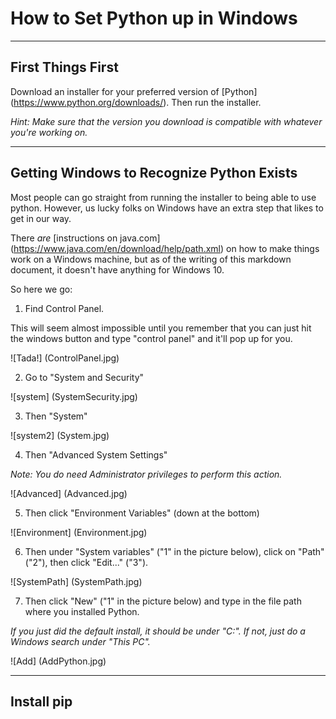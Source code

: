 # How to Set Python up in Windows

----
## First Things First
Download an installer for your preferred version of [Python] (https://www.python.org/downloads/). Then run the installer.

*Hint: Make sure that the version you download is compatible with whatever you're working on.*

----
## Getting Windows to Recognize Python Exists
Most people can go straight from running the installer to being able to use python. However, us lucky folks on Windows have an extra step that likes to get in our way.

There *are* [instructions on java.com] (https://www.java.com/en/download/help/path.xml) on how to make things work on a Windows machine, but as of the writing of this markdown document, it doesn't have anything for Windows 10.

So here we go:

1) Find Control Panel.

This will seem almost impossible until you remember that you can just hit the windows button and type "control panel" and it'll pop up for you.

![Tada!] (ControlPanel.jpg)

2) Go to "System and Security"

![system] (SystemSecurity.jpg)

3) Then "System"

![system2] (System.jpg)

4) Then "Advanced System Settings"

*Note: You do need Administrator privileges to perform this action.*

![Advanced] (Advanced.jpg)

5) Then click "Environment Variables" (down at the bottom)

![Environment] (Environment.jpg)

6) Then under "System variables" ("1" in the picture below), click on "Path" ("2"), then click "Edit..." ("3").

![SystemPath] (SystemPath.jpg)

7) Then click "New" ("1" in the picture below) and type in the file path where you installed Python.

*If you just did the default install, it should be under "C:". If not, just do a Windows search under "This PC".*

![Add] (AddPython.jpg)

----
## Install pip
